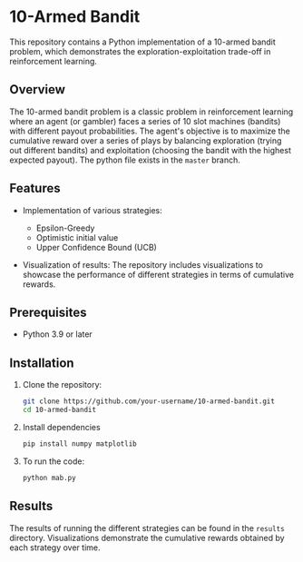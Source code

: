 # 10-Armed Bandit

This repository contains a Python implementation of a 10-armed bandit problem, which demonstrates the exploration-exploitation trade-off in reinforcement learning.

## Overview

The 10-armed bandit problem is a classic problem in reinforcement learning where an agent (or gambler) faces a series of 10 slot machines (bandits) with different payout probabilities. The agent's objective is to maximize the cumulative reward over a series of plays by balancing exploration (trying out different bandits) and exploitation (choosing the bandit with the highest expected payout). The python file exists in the `master` branch.

## Features

- Implementation of various strategies:
  - Epsilon-Greedy
  - Optimistic initial value
  - Upper Confidence Bound (UCB)

- Visualization of results: The repository includes visualizations to showcase the performance of different strategies in terms of cumulative rewards.

## Prerequisites

- Python 3.9 or later

## Installation

1. Clone the repository:

   ```bash
   git clone https://github.com/your-username/10-armed-bandit.git
   cd 10-armed-bandit

2. Install dependencies
   ```bash
   pip install numpy matplotlib

3. To run the code:
   ```bash
   python mab.py

## Results
The results of running the different strategies can be found in the `results` directory. Visualizations demonstrate the cumulative rewards obtained by each strategy over time.
   
